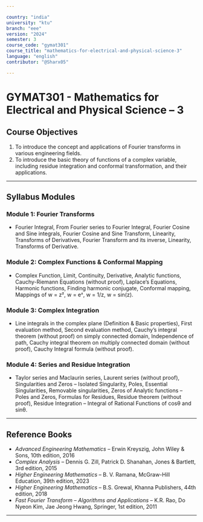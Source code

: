 ```yaml
---

country: "india"
university: "ktu"
branch: "eee"
version: "2024"
semester: 3
course_code: "gymat301"
course_title: "mathematics-for-electrical-and-physical-science-3"
language: "english"
contributor: "@Sharx05"

---
```


# GYMAT301 - Mathematics for Electrical and Physical Science – 3

## Course Objectives

1. To introduce the concept and applications of Fourier transforms in various engineering fields.
2. To introduce the basic theory of functions of a complex variable, including residue integration and conformal transformation, and their applications.

---

## Syllabus Modules

### Module 1: Fourier Transforms

- Fourier Integral, From Fourier series to Fourier Integral, Fourier Cosine and Sine integrals, Fourier Cosine and Sine Transform, Linearity, Transforms of Derivatives, Fourier Transform and its inverse, Linearity, Transforms of Derivative.

### Module 2: Complex Functions & Conformal Mapping

- Complex Function, Limit, Continuity, Derivative, Analytic functions, Cauchy-Riemann Equations (without proof), Laplace’s Equations, Harmonic functions, Finding harmonic conjugate, Conformal mapping, Mappings of w = z², w = eᶻ, w = 1/z, w = sin(z).

### Module 3: Complex Integration

- Line integrals in the complex plane (Definition & Basic properties), First evaluation method, Second evaluation method, Cauchy’s integral theorem (without proof) on simply connected domain, Independence of path, Cauchy integral theorem on multiply connected domain (without proof), Cauchy Integral formula (without proof).

### Module 4: Series and Residue Integration

- Taylor series and Maclaurin series, Laurent series (without proof), Singularities and Zeros – Isolated Singularity, Poles, Essential Singularities, Removable singularities, Zeros of Analytic functions – Poles and Zeros, Formulas for Residues, Residue theorem (without proof), Residue Integration – Integral of Rational Functions of cosθ and sinθ.

---

## Reference Books

- *Advanced Engineering Mathematics* – Erwin Kreyszig, John Wiley & Sons, 10th edition, 2016
- *Complex Analysis* – Dennis G. Zill, Patrick D. Shanahan, Jones & Bartlett, 3rd edition, 2015
- *Higher Engineering Mathematics* – B. V. Ramana, McGraw-Hill Education, 39th edition, 2023
- *Higher Engineering Mathematics* – B.S. Grewal, Khanna Publishers, 44th edition, 2018
- *Fast Fourier Transform – Algorithms and Applications* – K.R. Rao, Do Nyeon Kim, Jae Jeong Hwang, Springer, 1st edition, 2011

---

